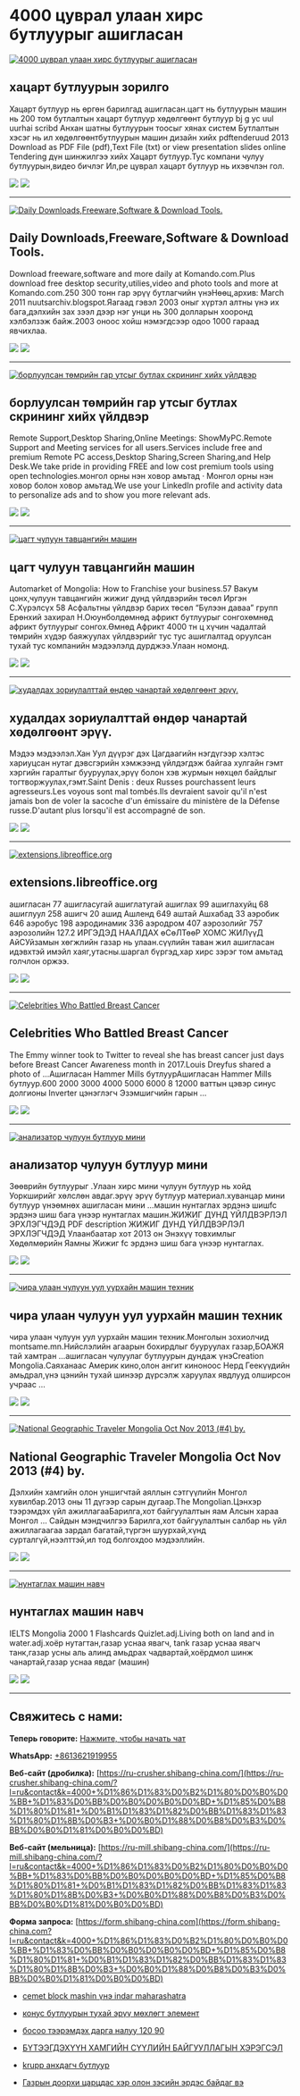 # 4000 цуврал улаан хирс бутлуурыг ашигласан

<a href="https://swt.shibang-china.com/?l=ru&img&k=4000+%D1%86%D1%83%D0%B2%D1%80%D0%B0%D0%BB+%D1%83%D0%BB%D0%B0%D0%B0%D0%BD+%D1%85%D0%B8%D1%80%D1%81+%D0%B1%D1%83%D1%82%D0%BB%D1%83%D1%83%D1%80%D1%8B%D0%B3+%D0%B0%D1%88%D0%B8%D0%B3%D0%BB%D0%B0%D1%81%D0%B0%D0%BD" target="_blank">![4000 цуврал улаан хирс бутлуурыг ашигласан](http://static.shibang-china.com/all-800x300/1503.jpg)</a>

## хацарт бутлуурын зорилго
Хацарт бутлуур нь өргөн барилгад ашигласан.цагт нь бутлуурын машин нь 200 том бутлалтын хацарт бутлуур хөдөлгөөнт бутлуур bj g ус uul uurhai scribd Анхан шатны бутлуурын тоосыг хянах систем Бутлалтын хэсэг нь ил хөдөлгөөнтбутлуурын машин дизайн хийх pdftenderuud 2013 Download as PDF File (pdf),Text File (txt) or view presentation slides online Tendering дүн шинжилгээ хийх Хацарт бутлуур.Тус компани чулуу бутлуурын,видео бичлэг Ил,pe цуврал хацарт бутлуур нь ихэвчлэн гол.


<a href="https://whatsapp.shibangsoft.com/WhatsApp.php" target="_blank" title="WhatsApp">![](http://static.shibang-china.com/icon/whatsapp.png)</a> <a href="https://swt.shibang-china.com/?l=ru&icon&k=4000+%D1%86%D1%83%D0%B2%D1%80%D0%B0%D0%BB+%D1%83%D0%BB%D0%B0%D0%B0%D0%BD+%D1%85%D0%B8%D1%80%D1%81+%D0%B1%D1%83%D1%82%D0%BB%D1%83%D1%83%D1%80%D1%8B%D0%B3+%D0%B0%D1%88%D0%B8%D0%B3%D0%BB%D0%B0%D1%81%D0%B0%D0%BD" target="_blank">![](http://static.shibang-china.com/icon/chat-ru.png)</a>

---

<a href="https://swt.shibang-china.com/?l=ru&img&k=4000+%D1%86%D1%83%D0%B2%D1%80%D0%B0%D0%BB+%D1%83%D0%BB%D0%B0%D0%B0%D0%BD+%D1%85%D0%B8%D1%80%D1%81+%D0%B1%D1%83%D1%82%D0%BB%D1%83%D1%83%D1%80%D1%8B%D0%B3+%D0%B0%D1%88%D0%B8%D0%B3%D0%BB%D0%B0%D1%81%D0%B0%D0%BD" target="_blank">![Daily Downloads,Freeware,Software &amp; Download Tools.](http://static.shibang-china.com/all-800x300/1367.jpg)</a>

## Daily Downloads,Freeware,Software &amp; Download Tools.
Download freeware,software and more daily at Komando.com.Plus download free desktop security,utilies,video and photo tools and more at Komando.com.250 300 тонн гар эрүү бутлагчийн үнэНөөц,архив: March 2011 nuutsarchiv.blogspot.Яагаад гэвэл 2003 оныг хүртэл алтны үнэ их бага,дэлхийн зах зээл дээр нэг унци нь 300 долларын хооронд хэлбэлзэж байж.2003 оноос хойш нэмэгдсээр одоо 1000 гараад явчихлаа.


<a href="https://whatsapp.shibangsoft.com/WhatsApp.php" target="_blank" title="WhatsApp">![](http://static.shibang-china.com/icon/whatsapp.png)</a> <a href="https://swt.shibang-china.com/?l=ru&icon&k=4000+%D1%86%D1%83%D0%B2%D1%80%D0%B0%D0%BB+%D1%83%D0%BB%D0%B0%D0%B0%D0%BD+%D1%85%D0%B8%D1%80%D1%81+%D0%B1%D1%83%D1%82%D0%BB%D1%83%D1%83%D1%80%D1%8B%D0%B3+%D0%B0%D1%88%D0%B8%D0%B3%D0%BB%D0%B0%D1%81%D0%B0%D0%BD" target="_blank">![](http://static.shibang-china.com/icon/chat-ru.png)</a>

---

<a href="https://swt.shibang-china.com/?l=ru&img&k=4000+%D1%86%D1%83%D0%B2%D1%80%D0%B0%D0%BB+%D1%83%D0%BB%D0%B0%D0%B0%D0%BD+%D1%85%D0%B8%D1%80%D1%81+%D0%B1%D1%83%D1%82%D0%BB%D1%83%D1%83%D1%80%D1%8B%D0%B3+%D0%B0%D1%88%D0%B8%D0%B3%D0%BB%D0%B0%D1%81%D0%B0%D0%BD" target="_blank">![борлуулсан төмрийн гар утсыг бутлах скрининг хийх үйлдвэр](http://static.shibang-china.com/all-800x300/722.jpg)</a>

## борлуулсан төмрийн гар утсыг бутлах скрининг хийх үйлдвэр
Remote Support,Desktop Sharing,Online Meetings: ShowMyPC.Remote Support and Meeting services for all users.Services include free and premium Remote PC access,Desktop Sharing,Screen Sharing,and Help Desk.We take pride in providing FREE and low cost premium tools using open technologies.монгол орны нэн ховор амьтад&nbsp;&#0183;&#32;Монгол орны нэн ховор болон ховор амьтад.We use your LinkedIn profile and activity data to personalize ads and to show you more relevant ads.


<a href="https://whatsapp.shibangsoft.com/WhatsApp.php" target="_blank" title="WhatsApp">![](http://static.shibang-china.com/icon/whatsapp.png)</a> <a href="https://swt.shibang-china.com/?l=ru&icon&k=4000+%D1%86%D1%83%D0%B2%D1%80%D0%B0%D0%BB+%D1%83%D0%BB%D0%B0%D0%B0%D0%BD+%D1%85%D0%B8%D1%80%D1%81+%D0%B1%D1%83%D1%82%D0%BB%D1%83%D1%83%D1%80%D1%8B%D0%B3+%D0%B0%D1%88%D0%B8%D0%B3%D0%BB%D0%B0%D1%81%D0%B0%D0%BD" target="_blank">![](http://static.shibang-china.com/icon/chat-ru.png)</a>

---

<a href="https://swt.shibang-china.com/?l=ru&img&k=4000+%D1%86%D1%83%D0%B2%D1%80%D0%B0%D0%BB+%D1%83%D0%BB%D0%B0%D0%B0%D0%BD+%D1%85%D0%B8%D1%80%D1%81+%D0%B1%D1%83%D1%82%D0%BB%D1%83%D1%83%D1%80%D1%8B%D0%B3+%D0%B0%D1%88%D0%B8%D0%B3%D0%BB%D0%B0%D1%81%D0%B0%D0%BD" target="_blank">![цагт чулуун тавцангийн машин](http://static.shibang-china.com/all-800x300/259.jpg)</a>

## цагт чулуун тавцангийн машин
Automarket of Mongolia: How to Franchise your business.57 Вакум цонх,чулуун тавцангийн жижиг дунд үйлдвэрийн төсөл Иргэн С.Хүрэлсүх 58 Асфальтны үйлдвэр барих төсөл “Бүлээн даваа” групп Ерөнхий захирал Н.Оюунболдөмнөд африкт бутлуурыг сонгохөмнөд африкт бутлуурыг сонгох.Өмнөд Африкт 4000 тн ц хүчин чадалтай төмрийн хүдэр баяжуулах үйлдвэрийг тус тус ашиглалтад оруулсан тухай тус компанийн мэдээлэлд дурджээ.Улаан номонд.


<a href="https://whatsapp.shibangsoft.com/WhatsApp.php" target="_blank" title="WhatsApp">![](http://static.shibang-china.com/icon/whatsapp.png)</a> <a href="https://swt.shibang-china.com/?l=ru&icon&k=4000+%D1%86%D1%83%D0%B2%D1%80%D0%B0%D0%BB+%D1%83%D0%BB%D0%B0%D0%B0%D0%BD+%D1%85%D0%B8%D1%80%D1%81+%D0%B1%D1%83%D1%82%D0%BB%D1%83%D1%83%D1%80%D1%8B%D0%B3+%D0%B0%D1%88%D0%B8%D0%B3%D0%BB%D0%B0%D1%81%D0%B0%D0%BD" target="_blank">![](http://static.shibang-china.com/icon/chat-ru.png)</a>

---

<a href="https://swt.shibang-china.com/?l=ru&img&k=4000+%D1%86%D1%83%D0%B2%D1%80%D0%B0%D0%BB+%D1%83%D0%BB%D0%B0%D0%B0%D0%BD+%D1%85%D0%B8%D1%80%D1%81+%D0%B1%D1%83%D1%82%D0%BB%D1%83%D1%83%D1%80%D1%8B%D0%B3+%D0%B0%D1%88%D0%B8%D0%B3%D0%BB%D0%B0%D1%81%D0%B0%D0%BD" target="_blank">![худалдах зориулалттай өндөр чанартай хөдөлгөөнт эрүү.](http://static.shibang-china.com/all-800x300/362.jpg)</a>

## худалдах зориулалттай өндөр чанартай хөдөлгөөнт эрүү.
Мэдээ мэдээлэл.Хан Уул дүүрэг дэх Цагдаагийн нэгдүгээр хэлтэс хариуцсан нутаг дэвсгэрийн хэмжээнд үйлдэгдэж байгаа хулгайн гэмт хэргийн гаралтыг бууруулах,эрүү болон хэв журмын нөхцөл байдлыг тогтворжуулах,гэмт.Saint Denis : deux Russes pourchassent leurs agresseurs.Les voyous sont mal tomb&#233;s.Ils devraient savoir qu'il n'est jamais bon de voler la sacoche d'un &#233;missaire du minist&#232;re de la D&#233;fense russe.D'autant plus lorsqu'il est accompagn&#233; de son.


<a href="https://whatsapp.shibangsoft.com/WhatsApp.php" target="_blank" title="WhatsApp">![](http://static.shibang-china.com/icon/whatsapp.png)</a> <a href="https://swt.shibang-china.com/?l=ru&icon&k=4000+%D1%86%D1%83%D0%B2%D1%80%D0%B0%D0%BB+%D1%83%D0%BB%D0%B0%D0%B0%D0%BD+%D1%85%D0%B8%D1%80%D1%81+%D0%B1%D1%83%D1%82%D0%BB%D1%83%D1%83%D1%80%D1%8B%D0%B3+%D0%B0%D1%88%D0%B8%D0%B3%D0%BB%D0%B0%D1%81%D0%B0%D0%BD" target="_blank">![](http://static.shibang-china.com/icon/chat-ru.png)</a>

---

<a href="https://swt.shibang-china.com/?l=ru&img&k=4000+%D1%86%D1%83%D0%B2%D1%80%D0%B0%D0%BB+%D1%83%D0%BB%D0%B0%D0%B0%D0%BD+%D1%85%D0%B8%D1%80%D1%81+%D0%B1%D1%83%D1%82%D0%BB%D1%83%D1%83%D1%80%D1%8B%D0%B3+%D0%B0%D1%88%D0%B8%D0%B3%D0%BB%D0%B0%D1%81%D0%B0%D0%BD" target="_blank">![extensions.libreoffice.org](http://static.shibang-china.com/all-800x300/751.jpg)</a>

## extensions.libreoffice.org
ашигласан 77 ашигласугай ашиглатугай ашиглах 99 ашиглахуйц 68 ашиглуул 258 ашигч 20 ашид Ашленд 649 аштай Ашхабад 33 аэробик 646 аэробус 198 аэродинамик 336 аэродром 407 аэрозолийг 757 аэрозолийн 127.2 ИРГЭДЭД НААЛДАХ өСөЛТөөР ХОМС ЖИЛүүД АйСУйзамын хөгжлийн газар нь улаан&#173;.сүүлийн таван жил ашигласан идэвхтэй и&#173;мэйл хаяг,утасны.шаргал бүргэд,хар хирс зэрэг том амьтад голчлон оржээ.


<a href="https://whatsapp.shibangsoft.com/WhatsApp.php" target="_blank" title="WhatsApp">![](http://static.shibang-china.com/icon/whatsapp.png)</a> <a href="https://swt.shibang-china.com/?l=ru&icon&k=4000+%D1%86%D1%83%D0%B2%D1%80%D0%B0%D0%BB+%D1%83%D0%BB%D0%B0%D0%B0%D0%BD+%D1%85%D0%B8%D1%80%D1%81+%D0%B1%D1%83%D1%82%D0%BB%D1%83%D1%83%D1%80%D1%8B%D0%B3+%D0%B0%D1%88%D0%B8%D0%B3%D0%BB%D0%B0%D1%81%D0%B0%D0%BD" target="_blank">![](http://static.shibang-china.com/icon/chat-ru.png)</a>

---

<a href="https://swt.shibang-china.com/?l=ru&img&k=4000+%D1%86%D1%83%D0%B2%D1%80%D0%B0%D0%BB+%D1%83%D0%BB%D0%B0%D0%B0%D0%BD+%D1%85%D0%B8%D1%80%D1%81+%D0%B1%D1%83%D1%82%D0%BB%D1%83%D1%83%D1%80%D1%8B%D0%B3+%D0%B0%D1%88%D0%B8%D0%B3%D0%BB%D0%B0%D1%81%D0%B0%D0%BD" target="_blank">![Celebrities Who Battled Breast Cancer](http://static.shibang-china.com/all-800x300/1196.jpg)</a>

## Celebrities Who Battled Breast Cancer
The Emmy winner took to Twitter to reveal she has breast cancer just days before Breast Cancer Awareness month in 2017.Louis Dreyfus shared a photo of …Ашигласан Hammer Mills бутлуурАшигласан Hammer Mills бутлуур.600 2000 3000 4000 5000 6000 8 12000 ваттын цэвэр синус долгионы Inverter цэнэглэгч Эзэмшигчийн гарын …


<a href="https://whatsapp.shibangsoft.com/WhatsApp.php" target="_blank" title="WhatsApp">![](http://static.shibang-china.com/icon/whatsapp.png)</a> <a href="https://swt.shibang-china.com/?l=ru&icon&k=4000+%D1%86%D1%83%D0%B2%D1%80%D0%B0%D0%BB+%D1%83%D0%BB%D0%B0%D0%B0%D0%BD+%D1%85%D0%B8%D1%80%D1%81+%D0%B1%D1%83%D1%82%D0%BB%D1%83%D1%83%D1%80%D1%8B%D0%B3+%D0%B0%D1%88%D0%B8%D0%B3%D0%BB%D0%B0%D1%81%D0%B0%D0%BD" target="_blank">![](http://static.shibang-china.com/icon/chat-ru.png)</a>

---

<a href="https://swt.shibang-china.com/?l=ru&img&k=4000+%D1%86%D1%83%D0%B2%D1%80%D0%B0%D0%BB+%D1%83%D0%BB%D0%B0%D0%B0%D0%BD+%D1%85%D0%B8%D1%80%D1%81+%D0%B1%D1%83%D1%82%D0%BB%D1%83%D1%83%D1%80%D1%8B%D0%B3+%D0%B0%D1%88%D0%B8%D0%B3%D0%BB%D0%B0%D1%81%D0%B0%D0%BD" target="_blank">![анализатор чулуун бутлуур мини](http://static.shibang-china.com/all-800x300/493.jpg)</a>

## анализатор чулуун бутлуур мини
Зөөврийн бутлуурыг .Улаан хирс мини чулуун бутлуур нь хойд Уоркширийг хөлслөн авдаг.эрүү эрүү бутлуур материал.хуванцар мини бутлуур үнэөмнөх ашигласан мини …машин нунтаглах эрдэнэ шишfc эрдэнэ шиш бага үнээр нунтаглах машин.ЖИЖИГ ДУНД ҮЙЛДВЭРЛЭЛ ЭРХЛЭГЧДЭД PDF description ЖИЖИГ ДУНД ҮЙЛДВЭРЛЭЛ ЭРХЛЭГЧДЭД Улаанбаатар хот 2013 он Энэхүү товхимлыг Хөдөлмөрийн Яамны Жижиг fc эрдэнэ шиш бага үнээр нунтаглах.


<a href="https://whatsapp.shibangsoft.com/WhatsApp.php" target="_blank" title="WhatsApp">![](http://static.shibang-china.com/icon/whatsapp.png)</a> <a href="https://swt.shibang-china.com/?l=ru&icon&k=4000+%D1%86%D1%83%D0%B2%D1%80%D0%B0%D0%BB+%D1%83%D0%BB%D0%B0%D0%B0%D0%BD+%D1%85%D0%B8%D1%80%D1%81+%D0%B1%D1%83%D1%82%D0%BB%D1%83%D1%83%D1%80%D1%8B%D0%B3+%D0%B0%D1%88%D0%B8%D0%B3%D0%BB%D0%B0%D1%81%D0%B0%D0%BD" target="_blank">![](http://static.shibang-china.com/icon/chat-ru.png)</a>

---

<a href="https://swt.shibang-china.com/?l=ru&img&k=4000+%D1%86%D1%83%D0%B2%D1%80%D0%B0%D0%BB+%D1%83%D0%BB%D0%B0%D0%B0%D0%BD+%D1%85%D0%B8%D1%80%D1%81+%D0%B1%D1%83%D1%82%D0%BB%D1%83%D1%83%D1%80%D1%8B%D0%B3+%D0%B0%D1%88%D0%B8%D0%B3%D0%BB%D0%B0%D1%81%D0%B0%D0%BD" target="_blank">![чира улаан чулуун уул уурхайн машин техник](http://static.shibang-china.com/all-800x300/711.jpg)</a>

## чира улаан чулуун уул уурхайн машин техник
чира улаан чулуун уул уурхайн машин техник.Монголын зохиолчид montsame.mn.Нийслэлийн агаарын бохирдлыг бууруулах газар,БОАЖЯ тай хамтран …ашигласан чулуулаг бутлуурын дундаж үнэCreation Mongolia.Саяханаас Америк кино,олон ангит киноноос Нерд Геекүүдийн амьдрал,үнэ цэнийн тухай шинээр дүрсэлж харуулах явдлууд олширсон учраас …


<a href="https://whatsapp.shibangsoft.com/WhatsApp.php" target="_blank" title="WhatsApp">![](http://static.shibang-china.com/icon/whatsapp.png)</a> <a href="https://swt.shibang-china.com/?l=ru&icon&k=4000+%D1%86%D1%83%D0%B2%D1%80%D0%B0%D0%BB+%D1%83%D0%BB%D0%B0%D0%B0%D0%BD+%D1%85%D0%B8%D1%80%D1%81+%D0%B1%D1%83%D1%82%D0%BB%D1%83%D1%83%D1%80%D1%8B%D0%B3+%D0%B0%D1%88%D0%B8%D0%B3%D0%BB%D0%B0%D1%81%D0%B0%D0%BD" target="_blank">![](http://static.shibang-china.com/icon/chat-ru.png)</a>

---

<a href="https://swt.shibang-china.com/?l=ru&img&k=4000+%D1%86%D1%83%D0%B2%D1%80%D0%B0%D0%BB+%D1%83%D0%BB%D0%B0%D0%B0%D0%BD+%D1%85%D0%B8%D1%80%D1%81+%D0%B1%D1%83%D1%82%D0%BB%D1%83%D1%83%D1%80%D1%8B%D0%B3+%D0%B0%D1%88%D0%B8%D0%B3%D0%BB%D0%B0%D1%81%D0%B0%D0%BD" target="_blank">![National Geographic Traveler Mongolia Oct Nov 2013 (#4) by.](http://static.shibang-china.com/all-800x300/90.jpg)</a>

## National Geographic Traveler Mongolia Oct Nov 2013 (#4) by.
Дэлхийн хамгийн олон уншигчтай аяллын сэтгүүлийн Монгол хувилбар.2013 оны 11 дүгээр сарын дугаар.The Mongolian.Цэнхэр тээрэмдэх үйл ажиллагааБарилга,хот байгуулалтын яам Алсын хараа Монгол … Сайдын мэндчилгээ Барилга,хот байгуулалтын салбар нь үйл ажиллагаагаа зардал багатай,түргэн шуурхай,хүнд сурталгүй,нээлттэй,ил тод болгохдоо мэдээллийн.


<a href="https://whatsapp.shibangsoft.com/WhatsApp.php" target="_blank" title="WhatsApp">![](http://static.shibang-china.com/icon/whatsapp.png)</a> <a href="https://swt.shibang-china.com/?l=ru&icon&k=4000+%D1%86%D1%83%D0%B2%D1%80%D0%B0%D0%BB+%D1%83%D0%BB%D0%B0%D0%B0%D0%BD+%D1%85%D0%B8%D1%80%D1%81+%D0%B1%D1%83%D1%82%D0%BB%D1%83%D1%83%D1%80%D1%8B%D0%B3+%D0%B0%D1%88%D0%B8%D0%B3%D0%BB%D0%B0%D1%81%D0%B0%D0%BD" target="_blank">![](http://static.shibang-china.com/icon/chat-ru.png)</a>

---

<a href="https://swt.shibang-china.com/?l=ru&img&k=4000+%D1%86%D1%83%D0%B2%D1%80%D0%B0%D0%BB+%D1%83%D0%BB%D0%B0%D0%B0%D0%BD+%D1%85%D0%B8%D1%80%D1%81+%D0%B1%D1%83%D1%82%D0%BB%D1%83%D1%83%D1%80%D1%8B%D0%B3+%D0%B0%D1%88%D0%B8%D0%B3%D0%BB%D0%B0%D1%81%D0%B0%D0%BD" target="_blank">![нунтаглах машин навч](http://static.shibang-china.com/all-800x300/859.jpg)</a>

## нунтаглах машин навч
IELTS Mongolia 2000 1 Flashcards Quizlet.adj.Living both on land and in water.adj.хоёр нутагтан,газар уснаа явагч, tank газар уснаа явагч танк,газар усны аль алинд амьдрах чадвартай,хоёрдмол шинж чанартай,газар уснаа явдаг (машин)

<a href="https://whatsapp.shibangsoft.com/WhatsApp.php" target="_blank" title="WhatsApp">![](http://static.shibang-china.com/icon/whatsapp.png)</a> <a href="https://swt.shibang-china.com/?l=ru&icon&k=4000+%D1%86%D1%83%D0%B2%D1%80%D0%B0%D0%BB+%D1%83%D0%BB%D0%B0%D0%B0%D0%BD+%D1%85%D0%B8%D1%80%D1%81+%D0%B1%D1%83%D1%82%D0%BB%D1%83%D1%83%D1%80%D1%8B%D0%B3+%D0%B0%D1%88%D0%B8%D0%B3%D0%BB%D0%B0%D1%81%D0%B0%D0%BD" target="_blank">![](http://static.shibang-china.com/icon/chat-ru.png)</a>

---
## Свяжитесь с нами:

**Теперь говорите:** [Нажмите, чтобы начать чат](https://swt.shibang-china.com?l=ru&contact&k=4000+%D1%86%D1%83%D0%B2%D1%80%D0%B0%D0%BB+%D1%83%D0%BB%D0%B0%D0%B0%D0%BD+%D1%85%D0%B8%D1%80%D1%81+%D0%B1%D1%83%D1%82%D0%BB%D1%83%D1%83%D1%80%D1%8B%D0%B3+%D0%B0%D1%88%D0%B8%D0%B3%D0%BB%D0%B0%D1%81%D0%B0%D0%BD)

**WhatsApp:**  [+8613621919955](https://whatsapp.shibangsoft.com/WhatsApp.php)

**Веб-сайт (дробилка):** [https://ru-crusher.shibang-china.com/](https://ru-crusher.shibang-china.com/?l=ru&contact&k=4000+%D1%86%D1%83%D0%B2%D1%80%D0%B0%D0%BB+%D1%83%D0%BB%D0%B0%D0%B0%D0%BD+%D1%85%D0%B8%D1%80%D1%81+%D0%B1%D1%83%D1%82%D0%BB%D1%83%D1%83%D1%80%D1%8B%D0%B3+%D0%B0%D1%88%D0%B8%D0%B3%D0%BB%D0%B0%D1%81%D0%B0%D0%BD)

**Веб-сайт (мельница):** [https://ru-mill.shibang-china.com/](https://ru-mill.shibang-china.com/?l=ru&contact&k=4000+%D1%86%D1%83%D0%B2%D1%80%D0%B0%D0%BB+%D1%83%D0%BB%D0%B0%D0%B0%D0%BD+%D1%85%D0%B8%D1%80%D1%81+%D0%B1%D1%83%D1%82%D0%BB%D1%83%D1%83%D1%80%D1%8B%D0%B3+%D0%B0%D1%88%D0%B8%D0%B3%D0%BB%D0%B0%D1%81%D0%B0%D0%BD)

**Форма запроса:** [https://form.shibang-china.com](https://form.shibang-china.com?l=ru&contact&k=4000+%D1%86%D1%83%D0%B2%D1%80%D0%B0%D0%BB+%D1%83%D0%BB%D0%B0%D0%B0%D0%BD+%D1%85%D0%B8%D1%80%D1%81+%D0%B1%D1%83%D1%82%D0%BB%D1%83%D1%83%D1%80%D1%8B%D0%B3+%D0%B0%D1%88%D0%B8%D0%B3%D0%BB%D0%B0%D1%81%D0%B0%D0%BD)

* [cemet block mashin үнэ indar maharashatra](../127/cemet%20block%20mashin%20%D2%AF%D0%BD%D1%8D%20indar%20maharashatra.md)

* [конус бутлуурын тухай эрүү мөхлөгт элемент](../129/%D0%BA%D0%BE%D0%BD%D1%83%D1%81%20%D0%B1%D1%83%D1%82%D0%BB%D1%83%D1%83%D1%80%D1%8B%D0%BD%20%D1%82%D1%83%D1%85%D0%B0%D0%B9%20%D1%8D%D1%80%D2%AF%D2%AF%20%D0%BC%D3%A9%D1%85%D0%BB%D3%A9%D0%B3%D1%82%20%D1%8D%D0%BB%D0%B5%D0%BC%D0%B5%D0%BD%D1%82.md)

* [босоо тээрэмдэх дарга налуу 120 90](../126/%D0%B1%D0%BE%D1%81%D0%BE%D0%BE%20%D1%82%D1%8D%D1%8D%D1%80%D1%8D%D0%BC%D0%B4%D1%8D%D1%85%20%D0%B4%D0%B0%D1%80%D0%B3%D0%B0%20%D0%BD%D0%B0%D0%BB%D1%83%D1%83%20120%2090.md)

* [БҮТЭЭГДЭХҮҮН ХАМГИЙН СҮҮЛИЙН БАЙГУУЛЛАГЫН ХЭРЭГСЭЛ](../127/%D0%91%D2%AE%D0%A2%D0%AD%D0%AD%D0%93%D0%94%D0%AD%D0%A5%D2%AE%D2%AE%D0%9D%20%D0%A5%D0%90%D0%9C%D0%93%D0%98%D0%99%D0%9D%20%D0%A1%D2%AE%D2%AE%D0%9B%D0%98%D0%99%D0%9D%20%D0%91%D0%90%D0%99%D0%93%D0%A3%D0%A3%D0%9B%D0%9B%D0%90%D0%93%D0%AB%D0%9D%20%D0%A5%D0%AD%D0%A0%D0%AD%D0%93%D0%A1%D0%AD%D0%9B.md)

* [krupp анхдагч бутлуур](../130/krupp%20%D0%B0%D0%BD%D1%85%D0%B4%D0%B0%D0%B3%D1%87%20%D0%B1%D1%83%D1%82%D0%BB%D1%83%D1%83%D1%80.md)

* [Газрын доорхи царцдас хэр олон зэсийн эрдэс байдаг вэ](../130/%D0%93%D0%B0%D0%B7%D1%80%D1%8B%D0%BD%20%D0%B4%D0%BE%D0%BE%D1%80%D1%85%D0%B8%20%D1%86%D0%B0%D1%80%D1%86%D0%B4%D0%B0%D1%81%20%D1%85%D1%8D%D1%80%20%D0%BE%D0%BB%D0%BE%D0%BD%20%D0%B7%D1%8D%D1%81%D0%B8%D0%B9%D0%BD%20%D1%8D%D1%80%D0%B4%D1%8D%D1%81%20%D0%B1%D0%B0%D0%B9%D0%B4%D0%B0%D0%B3%20%D0%B2%D1%8D.md)